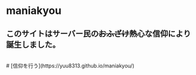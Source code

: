 # maniakyou
## このサイトはサーバー民の~~おふざけ~~熱心な信仰により誕生しました。
<br>
# [信仰を行う](https://yuu8313.github.io/maniakyou/)
